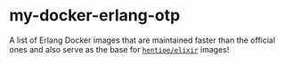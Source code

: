 # my-docker-erlang-otp

A list of Erlang Docker images that are maintained faster than the official ones and also serve as the base for [`hentioe/elixir`](https://github.com/Hentioe/my-docker-elixir) images!
